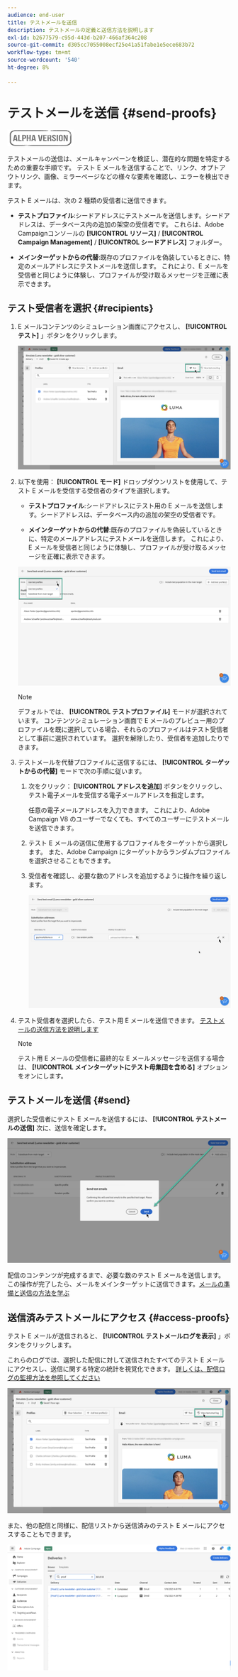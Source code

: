 ```yaml
---
audience: end-user
title: テストメールを送信
description: テストメールの定義と送信方法を説明します
exl-id: b2677579-c95d-443d-b207-466af364c208
source-git-commit: d305cc7055008ecf25e41a51fabe1e5ece683b72
workflow-type: tm+mt
source-wordcount: '540'
ht-degree: 8%

---
```


# テストメールを送信 {#send-proofs}

![](../assets/do-not-localize/badge.png)

テストメールの送信は、メールキャンペーンを検証し、潜在的な問題を特定するための重要な手順です。 テスト E メールを送信することで、リンク、オプトアウトリンク、画像、ミラーページなどの様々な要素を確認し、エラーを検出できます。

テスト E メールは、次の 2 種類の受信者に送信できます。

* **テストプロファイル**:シードアドレスにテストメールを送信します。シードアドレスは、データベース内の追加の架空の受信者です。 これらは、Adobe Campaignコンソールの **[!UICONTROL リソース]** / **[!UICONTROL Campaign Management]** / **[!UICONTROL シードアドレス]** フォルダー。

* **メインターゲットからの代替**:既存のプロファイルを偽装しているときに、特定のメールアドレスにテストメールを送信します。 これにより、E メールを受信者と同じように体験し、プロファイルが受け取るメッセージを正確に表示できます。

## テスト受信者を選択 {#recipients}

1. E メールコンテンツのシミュレーション画面にアクセスし、 **[!UICONTROL テスト]** 」ボタンをクリックします。

   ![](assets/test-button.png)

1. 以下を使用： **[!UICONTROL モード]** ドロップダウンリストを使用して、テスト E メールを受信する受信者のタイプを選択します。

   * **テストプロファイル**:シードアドレスにテスト用の E メールを送信します。シードアドレスは、データベース内の追加の架空の受信者です。

   * **メインターゲットからの代替**:既存のプロファイルを偽装しているときに、特定のメールアドレスにテストメールを送信します。 これにより、E メールを受信者と同じように体験し、プロファイルが受け取るメッセージを正確に表示できます。

   ![](assets/test-mode.png)

   >[!NOTE]
   >
   >デフォルトでは、 **[!UICONTROL テストプロファイル]** モードが選択されています。 コンテンツシミュレーション画面で E メールのプレビュー用のプロファイルを既に選択している場合、それらのプロファイルはテスト受信者として事前に選択されています。 選択を解除したり、受信者を追加したりできます。

1. テストメールを代替プロファイルに送信するには、 **[!UICONTROL ターゲットからの代替]** モードで次の手順に従います。

   1. 次をクリック： **[!UICONTROL アドレスを追加]** ボタンをクリックし、テスト電子メールを受信する電子メールアドレスを指定します。

      任意の電子メールアドレスを入力できます。 これにより、Adobe Campaign V8 のユーザーでなくても、すべてのユーザーにテストメールを送信できます。

   1. テスト E メールの送信に使用するプロファイルをターゲットから選択します。 また、Adobe Campaign にターゲットからランダムプロファイルを選択させることもできます。

   1. 受信者を確認し、必要な数のアドレスを追加するように操作を繰り返します。

      ![](assets/substitution.png)

1. テスト受信者を選択したら、テスト用 E メールを送信できます。 [テストメールの送信方法を説明します](#send)

   >[!NOTE]
   >
   >テスト用 E メールの受信者に最終的な E メールメッセージを送信する場合は、 **[!UICONTROL メインターゲットにテスト母集団を含める]** オプションをオンにします。

## テストメールを送信 {#send}

選択した受信者にテスト E メールを送信するには、 **[!UICONTROL テストメールの送信]** 次に、送信を確定します。

![](assets/send-proof.png)

配信のコンテンツが完成するまで、必要な数のテスト E メールを送信します。 この操作が完了したら、メールをメインターゲットに送信できます。[メールの準備と送信の方法を学ぶ](../monitor/prepare-send.md)

## 送信済みテストメールにアクセス {#access-proofs}

テスト E メールが送信されると、 **[!UICONTROL テストメールログを表示]** 」ボタンをクリックします。

これらのログでは、選択した配信に対して送信されたすべてのテスト E メールにアクセスし、送信に関する特定の統計を視覚化できます。 [詳しくは、配信ログの監視方法を参照してください](../monitor/delivery-logs.md)

![](assets/proof-log.png)

また、他の配信と同様に、配信リストから送信済みのテスト E メールにアクセスすることもできます。

![](assets/delivery-list.png)
